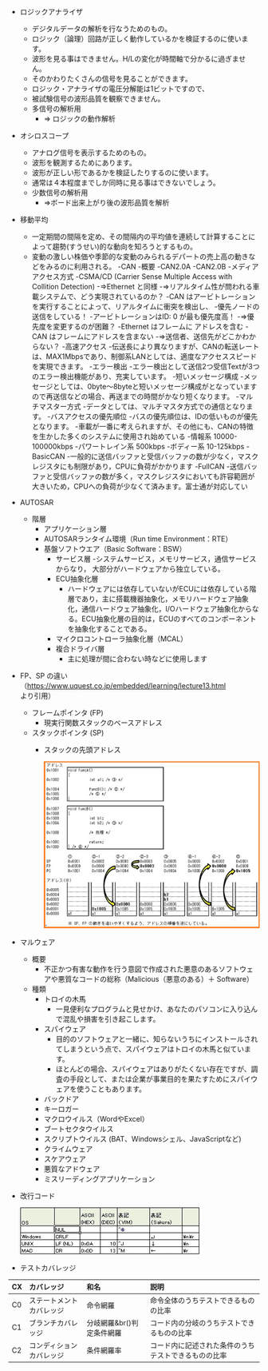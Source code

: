 - ロジックアナライザ
	- デジタルデータの解析を行なうためのもの。
	- ロジック（論理）回路が正しく動作しているかを検証するのに使います。
	- 波形を見る事はできません。H/Lの変化が時間軸で分かるに過ぎません。
	- そのかわりたくさんの信号を見ることができます。
	- ロジック・アナライザの電圧分解能は1ビットですので、
	- 被試験信号の波形品質を観察できません。
	- 多信号の解析用
		- ⇒ ロジックの動作解析
- オシロスコープ
	- アナログ信号を表示するためのもの。
	- 波形を観測するためにあります。
	- 波形が正しい形であるかを検証したりするのに使います。
	- 通常は４本程度までしか同時に見る事はできないでしょう。
	- 少数信号の解析用
		- ⇒ボード出来上がり後の波形品質を解析
- 移動平均
	- 一定期間の間隔を定め、その間隔内の平均値を連続して計算することによって趨勢(すうせい)的な動向を知ろうとするもの。
	- 変動の激しい株価や季節的な変動のみられるデパートの売上高の動きなどをみるのに利用される。
-CAN
	-概要
		-CAN2.0A
		-CAN2.0B
	-メディアアクセス方式
		-CSMA/CD (Carrier Sense Multiple Access with Collition Detection)
			-⇒Ethernet と同様
			-⇒リアルタイム性が問われる車載システムで、どう実現されているのか？
	-CAN はアービトレーションを実行することによって、リアルタイムに衝突を検出し、
	-優先ノードの送信をしている！
	-アービトレーションはID: 0 が最も優先度高！
		-⇒優先度を変更するのが困難？
		-Ethernet はフレームに アドレスを含む
		-CAN はフレームにアドレスを含まない
			-⇒送信者、送信先がどこかわからない？
	-高速アクセス
		-伝送長により異なりますが、CANの転送レートは、MAX1Mbpsであり、制御系LANとしては、適度なアクセススピードを実現できます。
	-エラー検出
		-エラー検出として送信2つ受信Textが3つのエラー検出機能があり、充実しています。
	-短いメッセージ構成
		-メッセージとしては、0byte～8byteと短いメッセージ構成がとなっていますので再送信などの場合、再送までの時間がかなり短くなります。
	-マルチマスター方式
		-データとしては、マルチマスタ方式での通信となります。
	-バスアクセスの優先順位
		-バスの優先順位は、IDの低いものが優先となります。
	-車載が一番に考えられますが、その他にも、CANの特徴を生かした多くのシステムに使用され始めている
	-情報系 10000-100000kbps
	-パワートレイン系 500kbps
	-ボディー系 10-125kbps
	-BasicCAN
		-一般的に送信バッファと受信バッファの数が少なく，マスクレジスタにも制限があり，CPUに負荷がかかります
	-FullCAN
		-送信バッファと受信バッファの数が多く，マスクレジスタにおいても許容範囲が大きいため，CPUへの負荷が少なくて済みます。富士通が対応してい
- AUTOSAR
	- 階層
		- アプリケーション層
		- AUTOSARランタイム環境（Run time Environment：RTE）
		- 基盤ソフトウエア（Basic Software：BSW）
			- サービス層
				-システムサービス，メモリサービス，通信サービスからなり， 大部分がハードウェアから独立している。
			- ECU抽象化層
				- ハードウェアには依存していないがECUには依存している階層であり，主に搭載機器抽象化，メモリハードウェア抽象化，通信ハードウェア抽象化，I/Oハードウェア抽象化からなる。ECU抽象化層の目的は，ECUのすべてのコンポーネントを抽象化することである。
			- マイクロコントローラ抽象化層（MCAL）
			- 複合ドライバ層
				- 主に処理が間に合わない時などに使用します
- FP、SP の違い（https://www.uquest.co.jp/embedded/learning/lecture13.html より引用）
	- フレームポインタ (FP)
		- 現実行関数スタックのベースアドレス
	- スタックポインタ (SP)
		- スタックの先頭アドレス

			![SPFPの動き](SPFPの動き.jpg)
- マルウェア
	- 概要
		- 不正かつ有害な動作を行う意図で作成された悪意のあるソフトウェアや悪質なコードの総称（Malicious（悪意のある）＋ Software）
	- 種類
		- トロイの木馬
			- 一見便利なプログラムと見せかけ、あなたのパソコンに入り込んで混乱や損害を引き起こします。
		- スパイウェア
			- 目的のソフトウェアと一緒に、知らないうちにインストールされてしまうという点で、スパイウェアはトロイの木馬と似ています。
			- ほとんどの場合、スパイウェアはありがたくない存在ですが、調査の手段として、または企業が事業目的を果たすためにスパイウェアを使うこともあります。 
		- バックドア
		- キーロガー
		- マクロウイルス（WordやExcel）
		- ブートセクタウイルス
		- スクリプトウイルス (BAT、Windowsシェル、JavaScriptなど)
		- クライムウェア
		- スケアウェア
		- 悪質なアドウェア
		- ミスリーディングアプリケーション
- 改行コード

	![改行コード対応表](改行コード対応表.jpg)
- テストカバレッジ

|CX|カバレッジ|和名|説明|
|:---|:---|:---|:---|
| C0 | ステートメントカバレッジ | 命令網羅     | 命令全体のうちテストできるものの比率                 |
| C1 | ブランチカバレッジ       | 分岐網羅&br()判定条件網羅     | コード内の分岐のうちテストできるものの比率           |
| C2 | コンディションカバレッジ | 条件網羅率   | コード内に記述された条件のうちテストできるものの比率 |
